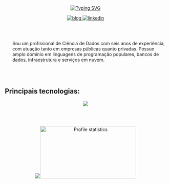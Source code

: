 <div align="center" style="text-align: center;">
  <a href="https://git.io/typing-svg">
    <img src="https://readme-typing-svg.herokuapp.com/?center=true&vCenter=true&color=234BEE&lines=font=Fira+Code&pause=1000&random=false&width=435&lines=Ol%C3%A1+me+chamo+Cleberson;Sou+analista+de+dados+%F0%9F%A4%96;Seja+muito+bem+vindo!+" alt="Typing SVG">
  </a>
</div>

<p align="center">
  
  <a href="https://arktnld.github.io">
    <img src="https://img.shields.io/badge/bio.link-000000%7D?style=for-the-badge&logo=biolink&logoColor=white" alt="blog">
  </a>
  <a href="https://www.linkedin.com/in/arktnld/">
    <img src="https://img.shields.io/badge/LinkedIn-0077B5?style=for-the-badge&logo=linkedin&logoColor=white" alt="linkedin">
  </a>
</p>

<div>
  <br> </br>
  <ul>
    <p>Sou um profissional de Ciência de Dados com seis anos de experiência, com atuação tanto em empresas públicas quanto privadas. Possuo amplo domínio em linguagens de programação populares, bancos de dados, infraestrutura e serviços em nuvem.
</p>
  </ul>
</div>

<br><br>

<h2 align="left">Principais tecnologias:</h2>

<div align="center">
  <img src="https://skillicons.dev/icons?i=anaconda,arch,aws,azure,bash,cpp,docker,dynamodb,fastapi,flask,git,graphql,java,js,jenkins,kafka,kubernetes,linux,mongodb,mysql,neovim,opencv,php,postgres,postman,powershell,prometheus,rabbitmq,redhat,sqlite,selenium,terraform,ubuntu,vim&perline=14" />
</div>

<br><br>

<p align="center">
  <img src="https://github-readme-stats-git-masterrstaa-rickstaa.vercel.app/api/top-langs/?username=lucassaguilar&layout=compact&hide_border=true&theme=dracula"><a><img src="https://github-profile-summary-cards.vercel.app/api/cards/stats?username=arktnld&theme=dracula" alt="Profile statistics" width="300px" height="163" style="border: none"></a>
</p>
